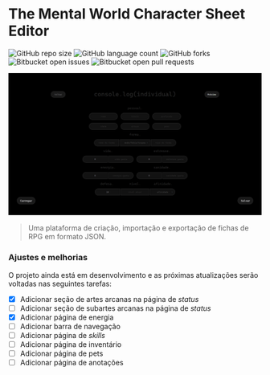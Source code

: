 # The Mental World Character Sheet Editor

![GitHub repo size](https://img.shields.io/github/repo-size/MarcosAlves90/projetoRPG_TMW_Ficha?style=for-the-badge)
![GitHub language count](https://img.shields.io/github/languages/count/MarcosAlves90/projetoRPG_TMW_Ficha?style=for-the-badge)
![GitHub forks](https://img.shields.io/github/forks/MarcosAlves90/projetoRPG_TMW_Ficha?style=for-the-badge)
![Bitbucket open issues](https://img.shields.io/bitbucket/issues/MarcosAlves90/projetoRPG_TMW_Ficha?style=for-the-badge)
![Bitbucket open pull requests](https://img.shields.io/bitbucket/pr-raw/MarcosAlves90/projetoRPG_TMW_Ficha?style=for-the-badge)

<img src="readme_details/tmw_ficha_image_1.png" alt="Página inicial da plataforma">

> Uma plataforma de criação, importação e exportação de fichas de RPG em formato JSON.

### Ajustes e melhorias

O projeto ainda está em desenvolvimento e as próximas atualizações serão voltadas nas seguintes tarefas:

- [X] Adicionar seção de artes arcanas na página de _status_
- [ ] Adicionar seção de subartes arcanas na página de _status_
- [X] Adicionar página de energia
- [ ] Adicionar barra de navegação
- [ ] Adicionar página de _skills_
- [ ] Adicionar página de inventário
- [ ] Adicionar página de pets
- [ ] Adicionar página de anotações
